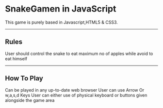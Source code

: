 # SnakeGamen in JavaScript

This game is purely based in Javascript,HTML5 & CSS3.

***
## Rules

User should control the snake to eat maximum no of apples while avoid to eat himself

***

## How To Play

Can be played in any up-to-date web browser
User can use Arrow Or w,a,s,d Keys 
User can either use of physical keyboard or buttons given alongside the game area
